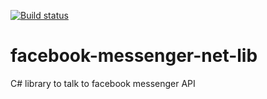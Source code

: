 [![Build status](https://ci.appveyor.com/api/projects/status/13se4qsvtq0d8o2x?svg=true)](https://ci.appveyor.com/project/HiznyakNikita/facebook-messenger-net-lib)


# facebook-messenger-net-lib
C# library to talk to facebook messenger API

